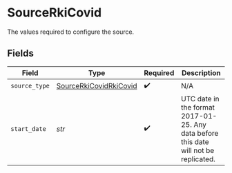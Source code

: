 # SourceRkiCovid

The values required to configure the source.


## Fields

| Field                                                                                | Type                                                                                 | Required                                                                             | Description                                                                          |
| ------------------------------------------------------------------------------------ | ------------------------------------------------------------------------------------ | ------------------------------------------------------------------------------------ | ------------------------------------------------------------------------------------ |
| `source_type`                                                                        | [SourceRkiCovidRkiCovid](../../models/shared/sourcerkicovidrkicovid.md)              | :heavy_check_mark:                                                                   | N/A                                                                                  |
| `start_date`                                                                         | *str*                                                                                | :heavy_check_mark:                                                                   | UTC date in the format 2017-01-25. Any data before this date will not be replicated. |